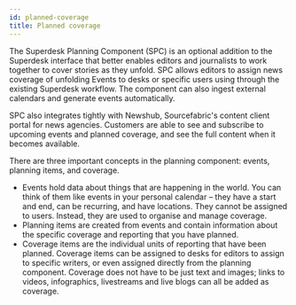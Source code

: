 ```yaml
---
id: planned-coverage
title: Planned coverage
---
```


The Superdesk Planning Component (SPC) is an optional addition to the Superdesk interface that better enables editors and journalists to work together to cover stories as they unfold.
SPC allows editors to assign news coverage of unfolding Events to desks or specific users using through the existing Superdesk workflow.
The component can also ingest external calendars and generate events automatically.

SPC also integrates tightly with Newshub, Sourcefabric's content client portal for news agencies.
Customers are able to see and subscribe to upcoming events and planned coverage, and see the full content when it becomes available.

There are three important concepts in the planning component: events, planning items, and coverage.

- Events hold data about things that are happening in the world. You can think of them like events in your personal calendar – they have a start and end, can be recurring, and have locations. They cannot be assigned to users. Instead, they are used to organise and manage coverage.
- Planning items are created from events and contain information about the specific coverage and reporting that you have planned.
- Coverage items are the individual units of reporting that have been planned. Coverage items can be assigned to desks for editors to assign to specific writers, or even assigned directly from the planning component. Coverage does not have to be just text and images; links to videos, infographics, livestreams and live blogs can all be added as coverage.
